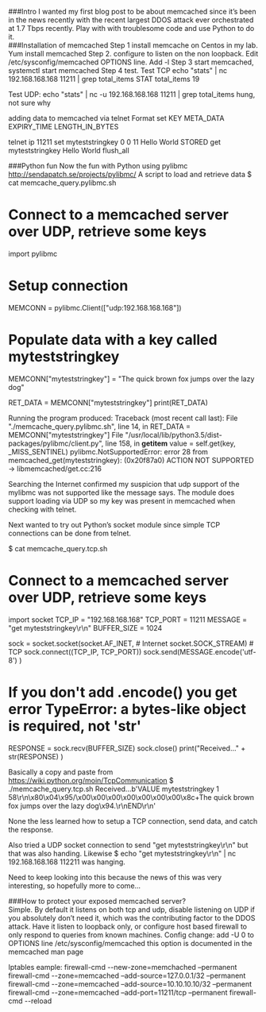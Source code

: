 ###Intro 
I wanted my first blog post to be about memcached since it’s been in the news recently with the recent largest DDOS attack ever orchestrated at 1.7 Tbps recently.  Play with with troublesome code and use Python to do it.   
###Installation of memcached
Step 1 install memcache on Centos in my lab.   Yum install memcached
Step 2.   configure to listen on the non loopback.    Edit /etc/sysconfig/memcached OPTIONS line.  Add -l <IP>
Step 3 start memcached, systemctl start memcached
Step 4 test.
Test TCP
 echo "stats" | nc 192.168.168.168 11211 | grep total_items
STAT total_items 19

Test UDP:
 echo "stats" | nc -u 192.168.168.168 11211 | grep total_items
hung, not sure why

adding data to memcached via telnet
Format set KEY META_DATA EXPIRY_TIME LENGTH_IN_BYTES

telnet ip 11211
set myteststringkey 0 0 11<enter>
Hello World<enter>
STORED
get myteststringkey<enter>
Hello World
flush_all <enter>

###Python fun
Now the fun with Python using pylibmc http://sendapatch.se/projects/pylibmc/
A script to load and retrieve data
$ cat memcache_query.pylibmc.sh 
#
# Connect to a memcached server over UDP, retrieve some keys
import pylibmc
# Setup connection
MEMCONN = pylibmc.Client(["udp:192.168.168.168"])
# Populate data with a key called myteststringkey
MEMCONN["myteststringkey"] = "The quick brown fox jumps over the lazy dog"

RET_DATA = MEMCONN["myteststringkey"]
print(RET_DATA)

Running the program produced:
Traceback (most recent call last):
  File "./memcache_query.pylibmc.sh", line 14, in <module>
    RET_DATA = MEMCONN["myteststringkey"]
  File "/usr/local/lib/python3.5/dist-packages/pylibmc/client.py", line 158, in __getitem__
    value = self.get(key, _MISS_SENTINEL)
pylibmc.NotSupportedError: error 28 from memcached_get(myteststringkey): (0x20f87a0) ACTION NOT SUPPORTED -> libmemcached/get.cc:216

Searching the Internet confirmed my suspicion that udp support of the mylibmc was not supported like the message says.   The module does support loading via UDP so my key was present in memcached when checking with telnet.

Next wanted to try out Python’s socket module since simple TCP connections can be done from telnet.

$ cat memcache_query.tcp.sh 
#
# Connect to a memcached server over UDP, retrieve some keys
import socket
TCP_IP = "192.168.168.168"
TCP_PORT = 11211
MESSAGE = "get myteststringkey\r\n"
BUFFER_SIZE = 1024

sock = socket.socket(socket.AF_INET, # Internet
		    socket.SOCK_STREAM) # TCP
sock.connect((TCP_IP, TCP_PORT))
sock.send(MESSAGE.encode('utf-8') )
# If you don't add .encode() you get error TypeError: a bytes-like object is required, not 'str'
RESPONSE = sock.recv(BUFFER_SIZE)
sock.close()
print("Received..." + str(RESPONSE) )

Basically a copy and paste from https://wiki.python.org/moin/TcpCommunication
$ ./memcache_query.tcp.sh 
Received...b'VALUE myteststringkey 1 58\r\n\x80\x04\x95/\x00\x00\x00\x00\x00\x00\x00\x8c+The quick brown fox jumps over the lazy dog\x94.\r\nEND\r\n'

None the less learned how to setup a TCP connection, send data, and catch the response.

Also tried a UDP socket connection to send "get myteststringkey\r\n" but that was also handing.    Likewise $ echo "get myteststringkey\r\n" | nc 192.168.168.168 112211 was hanging.    

Need to keep looking into this because the news of this was very interesting, so hopefully more to come...



###How to protect your exposed memcached server?    
Simple.  By default it listens on both tcp and udp, disable listening on UDP if you absolutely don’t need it, which was the contributing factor to the DDOS attack.   Have it listen to loopback only, or configure host based firewall to only respond to queries from known machines.
Config change:
add -U 0 to OPTIONS line /etc/sysconfig/memcached
this option is documented in the memcached man page

Iptables eample:
firewall-cmd --new-zone=memchached –permanent
firewall-cmd --zone=memcached –add-source=127.0.0.1/32 –permanent
firewall-cmd --zone=memcached –add-source=10.10.10.10/32 –permanent
firewall-cmd --zone=memcached –add-port=11211/tcp –permanent
firewall-cmd --reload
